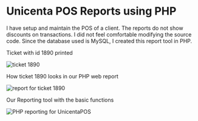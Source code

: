 # Unicenta POS Reports using PHP

I have setup and maintain the POS of a client. The reports do not show discounts on transactions.
I did not feel comfortable modifying the source code. Since the database used is MySQL, I created this report tool in PHP.

Ticket with id 1890 printed

![ticket 1890](https://github.com/wilwad/php-reporting-for-unicentaopos/blob/main/ticket-1890.png?raw=true)

How ticket 1890 looks in our PHP web report

![report for ticket 1890](https://github.com/wilwad/php-reporting-for-unicentaopos/blob/main/1890-report.png?raw=true)

Our Reporting tool with the basic functions

![PHP reporting for UnicentaPOS](https://github.com/wilwad/php-reporting-for-unicentaopos/blob/main/php-reporting.png?raw=true)
